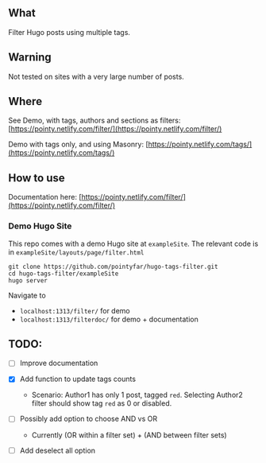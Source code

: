 ## What

Filter Hugo posts using multiple tags.

## Warning 

Not tested on sites with a very large number of posts.

## Where 

See Demo, with tags, authors and sections as filters: [https://pointy.netlify.com/filter/](https://pointy.netlify.com/filter/)

Demo with tags only, and using Masonry: [https://pointy.netlify.com/tags/](https://pointy.netlify.com/tags/)

## How to use

Documentation here: [https://pointy.netlify.com/filter/](https://pointy.netlify.com/filter/)

### Demo Hugo Site

This repo comes with a demo Hugo site at `exampleSite`. The relevant code is in `exampleSite/layouts/page/filter.html`

```
git clone https://github.com/pointyfar/hugo-tags-filter.git
cd hugo-tags-filter/exampleSite
hugo server 
```

Navigate to 

- `localhost:1313/filter/` for demo 
- `localhost:1313/filterdoc/` for demo + documentation

## TODO: 

- [ ] Improve documentation
- [x] Add function to update tags counts 
  - Scenario: Author1 has only 1 post, tagged `red`. Selecting Author2 filter should show tag `red` as 0 or disabled.
- [ ] Possibly add option to choose AND vs OR 
  - Currently (OR within a filter set) + (AND between filter sets) 
- [ ] Add deselect all option 

